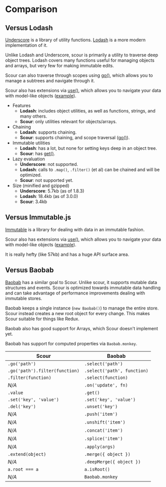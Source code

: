 # Comparison

## Versus Lodash

[Underscore] is a library of utility functions. [Lodash] is a more modern implementation of it.

Unlike Lodash and Underscore, scour is primarily a utility to traverse deep object trees. Lodash covers many functions useful for managing objects and arrays, but very few for making immutable edits.

Scour can also traverse through scopes using [go()], which allows you to manage a subtrees and navigate through it.

Scour also has extensions via [use()], which allows you to navigate your data with model-like objects ([example]).

* Features
  * __Lodash__: includes object utilities, as well as functions, strings, and many others.
  * __Scour__: only utilities relevant for objects/arrays.
* Chaining
  * __Lodash__: supports chaining.
  * __Scour__: supports chaining, and scope traversal ([go()]).
* Immutable utilities
  * __Lodash__: has a lot, but none for setting keys deep in an object tree.
  * __Scour__: has [get()].
* Lazy evaluation
  * __Underscore__: not supported.
  * __Lodash__: calls to `.map()`, `.filter()` (et al) can be chained and will be optimized.
  * __Scour__: not supported yet.
* Size (minified and gzipped)
  * __Underscore__: 5.7kb (as of 1.8.3)
  * __Lodash__: 18.4kb (as of 3.0.0)
  * __Scour__: 3.4kb

## Versus Immutable.js

[Immutable] is a library for dealing with data in an immutable fashion.

Scour also has extensions via [use()], which allows you to navigate your data with model-like objects ([example]).

It is really hefty (like 57kb) and has a huge API surface area.

[Underscore]: http://underscorejs.org/
[Lodash]: https://lodash.com/
[Immutable]: http://facebook.github.io/immutable-js/
[go()]: ../README.md#go
[get()]: ../README.md#get
[use()]: ../README.md#use
[example]: extensions_example.md

## Versus Baobab

[Baobab] has a similar goal to Scour. Unlike scour, it supports mutable data structures and events. Scour is optimized towards immutable data handling and can take advantage of performance improvements dealing with immutable stores.

Baobab keeps a single instance (`new Baobab()`) to manage the entire store. Scour instead creates a new root object for every change. This makes Scour suitable for things like Redux.

Baobab also has good support for Arrays, which Scour doesn't implement yet.

Baobab has support for computed properties via `Baobab.monkey`.

| Scour | Baobab
|---|---
| `.go('path')` | `.select('path')`
| `.go('path').filter(function)` | `.select('path', function)`
| `.filter(function)` | `.select(function)`
| *N/A* | `.on('update', fn)`
| `.value` | `.get()`
| `.set('key', 'value')` | `.set('key', 'value')`
| `.del('key')` | `.unset('key')`
| *N/A* | `.push('item')`
| *N/A* | `.unshift('item')`
| *N/A* | `.concat('item')`
| *N/A* | `.splice('item')`
| *N/A* | `.apply(args)`
| `.extend(object)` | `.merge({ object })`
| *N/A* | `.deepMerge({ object })`
| `a.root === a` | `a.isRoot()`
| *N/A* | `Baobab.monkey`

[Baobab]: https://github.com/Yomguithereal/baobab
